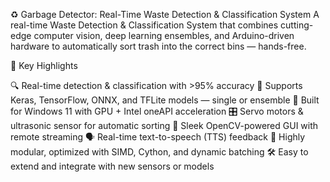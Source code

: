 ♻️ Garbage Detector: Real-Time Waste Detection & Classification System
A real-time Waste Detection & Classification System that combines cutting-edge computer vision, deep learning ensembles, and Arduino-driven hardware to automatically sort trash into the correct bins — hands-free.

🚀 Key Highlights

🔍 Real-time detection & classification with >95% accuracy
🧠 Supports Keras, TensorFlow, ONNX, and TFLite models — single or ensemble
🧪 Built for Windows 11 with GPU + Intel oneAPI acceleration
🎛️ Servo motors & ultrasonic sensor for automatic sorting
🎨 Sleek OpenCV-powered GUI with remote streaming
🗣️ Real-time text-to-speech (TTS) feedback
🧩 Highly modular, optimized with SIMD, Cython, and dynamic batching
🛠️ Easy to extend and integrate with new sensors or models
